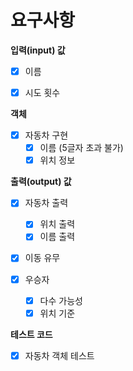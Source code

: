 # 요구사항

**입력(input) 값**
- [x] 이름
- [x] 시도 횟수


**객체**
- [x] 자동차 구현
    - [x] 이름 (5글자 초과 불가)
    - [x] 위치 정보

**출력(output) 값**
- [x] 자동차 출력
  - [x] 위치 출력
  - [x] 이름 출력

- [x] 이동 유무

- [x] 우승자
  - [x] 다수 가능성
  - [x] 위치 기준

**테스트 코드**
- [x] 자동차 객체 테스트
